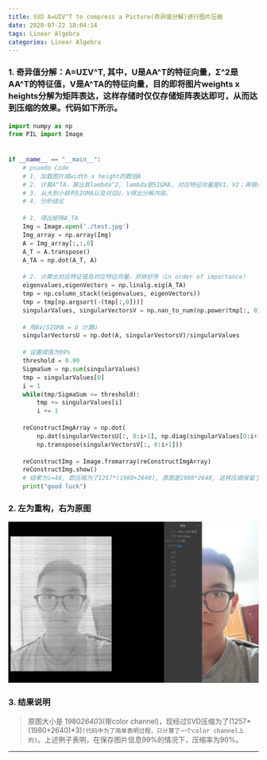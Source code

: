 ```yaml
---
title: SVD A=UΣV^T to compress a Picture(奇异值分解)进行图片压缩
date: 2020-07-22 18:04:14
tags: Linear Algebra
categories: Linear Algebra
---
```


### 1. 奇异值分解：A=UΣV^T, 其中，U是AA^T的特征向量，Σ^2是AA^T的特征值，V是A^TA的特征向量，目的即将图片weights x heights分解为矩阵表达，这样存储时仅仅存储矩阵表达即可，从而达到压缩的效果。代码如下所示。
```python
import numpy as np
from PIL import Image


if __name__ == "__main__":
    # psuedo Code
    # 1. 加载图片成width x height的数组A
    # 2. 计算A^TA，算出其lambda^2, lambda是SIGMA, 对应特征向量是V1，V2；再根据(1):解AA^T的eigen vector作为U；（2）或者解AV/SIGMA得出U。
    # 3. 从大到小排列SIGMA以及对应U，V得出分解内容。
    # 4. 分析结论

    # 1. 得出矩阵A_TA
    Img = Image.open('./test.jpg')
    Img_array = np.array(Img)
    A = Img_array[:,:,0]
    A_T = A.transpose()
    A_TA = np.dot(A_T, A)

    # 2. 计算出对应特征值及对应特征向量，并排好序（in order of importance）
    eigenvalues,eigenVectors = np.linalg.eig(A_TA)
    tmp = np.column_stack((eigenvalues, eigenVectors))
    tmp = tmp[np.argsort(-(tmp[:,0]))]
    singularValues, singularVectorsV = np.nan_to_num(np.power(tmp[:, 0], 0.5)), tmp[:, 1:]

    # 用AV/SIGMA = U 计算U
    singularVectorsU = np.dot(A, singularVectorsV)/singularValues

    # 设置阈值为99%
    threshold = 0.99
    SigmaSum = np.sum(singularValues)
    tmp = singularValues[0]
    i = 1
    while(tmp/SigmaSum <= threshold):
        tmp += singularValues[i]
        i += 1

    reConstructImgArray = np.dot(
        np.dot(singularVectorsU[:, 0:i+1], np.diag(singularValues[0:i+1])), 
        np.transpose(singularVectorsV[:, 0:i+1]))

    reConstructImg = Image.fromarray(reConstructImgArray)
    reConstructImg.show()
    # 结果为i=44, 即压缩为了1257*(1980+2640), 原图是1980*2640, 这样压缩保留了99%的信息
    print("good luck")

```
### 2. 左为重构，右为原图
![SVD_Sample_Pic](https://raw.githubusercontent.com/GiganticRay/lei.Blog.File/master/Picture/SVD/SVD%E4%BB%A3%E7%A0%81%E6%95%88%E6%9E%9C%E7%A4%BA%E4%BE%8B%E5%9B%BE.jpg "SVD_Sample_Pic")

### 3. 结果说明
> 原图大小是 1980*2640*3(带color channel)，现经过SVD压缩为了(1257*(1980+2640)*3)`(代码中为了简单表明过程，只计算了一个color channel上的)`。上述例子表明，在保存图片信息99%的情况下，压缩率为90%。
---
